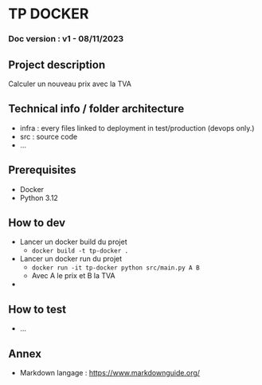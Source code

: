 # TP DOCKER
### Doc version : v1 - 08/11/2023
## Project description
Calculer un nouveau prix avec la TVA

## Technical info / folder architecture
- infra : every files linked to deployment in test/production (devops only.)
- src : source code
- ...

## Prerequisites
- Docker
- Python 3.12

## How to dev

- Lancer un docker build du projet
  - `docker build -t tp-docker .`
- Lancer un docker run du projet
  - `docker run -it tp-docker python src/main.py A B`
  - Avec A le prix et B la TVA
- 


## How to test
- ...
   

## Annex
- Markdown langage : https://www.markdownguide.org/